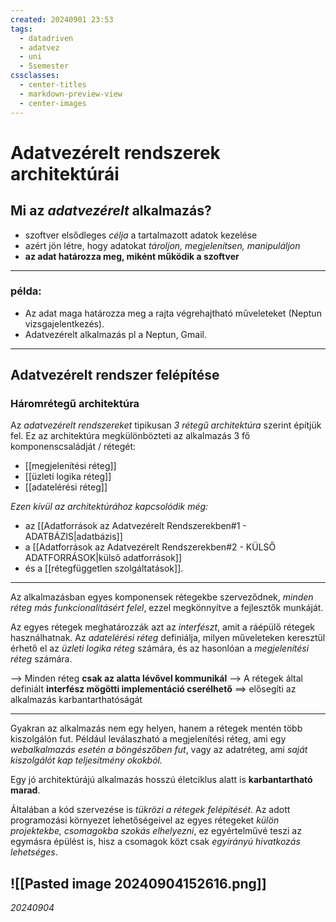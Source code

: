 ```yaml
---
created: 20240901 23:53
tags:
  - datadriven
  - adatvez
  - uni
  - 5semester
cssclasses:
  - center-titles
  - markdown-preview-view
  - center-images
---
```


# Adatvezérelt rendszerek architektúrái
## Mi az *adatvezérelt* alkalmazás?

- szoftver elsődleges *célja* a tartalmazott adatok kezelése
- azért jön létre, hogy adatokat *tároljon, megjelenítsen, manipuláljon*
- **az adat határozza meg, miként működik a szoftver**

___

### példa:
- Az adat maga határozza meg a rajta végrehajtható műveleteket (Neptun vizsgajelentkezés).
- Adatvezérelt alkalmazás pl a Neptun, Gmail.

___


## Adatvezérelt rendszer felépítése
### **Háromrétegű architektúra**
Az *adatvezérelt rendszereket* tipikusan *3 rétegű architektúra* szerint építjük fel. Ez az architektúra megkülönbözteti az alkalmazás 3 fő komponenscsaládját / rétegét:

- [[megjelenítési réteg]]
- [[üzleti logika réteg]]
- [[adatelérési réteg]]

*Ezen kívül az architektúrához kapcsolódik még:*

- az [[Adatforrások az Adatvezérelt Rendszerekben#1 - ADATBÁZIS|adatbázis]]
- a [[Adatforrások az Adatvezérelt Rendszerekben#2 - KÜLSŐ ADATFORRÁSOK|külső adatforrások]]
- és a [[rétegfüggetlen szolgáltatások]].

---

Az alkalmazásban egyes komponensek rétegekbe szerveződnek, *minden réteg más funkcionalitásért felel*, ezzel megkönnyítve a fejlesztők munkáját.

Az egyes rétegek meghatározzák azt az *interfészt*, amit a ráépülő rétegek használhatnak. Az *adatelérési réteg* definiálja, milyen műveleteken keresztül érhető el az *üzleti logika réteg* számára, és az hasonlóan a *megjelenítési* *réteg* számára.

--> Minden réteg **csak az alatta lévővel kommunikál**
--> A rétegek által definiált **interfész mögötti implementáció cserélhető** ==> elősegíti az alkalmazás karbantarthatóságát

---

Gyakran az alkalmazás nem egy helyen, hanem a rétegek mentén több kiszolgálón fut. Például leválaszható a megjelenítési réteg, ami egy *webalkalmazás esetén a böngészőben fut*, vagy az adatréteg, ami *saját kiszolgálót kap teljesítmény okokból.*

Egy jó architektúrájú alkalmazás hosszú életciklus alatt is **karbantartható marad**. 

Általában a kód szervezése is *tükrözi a rétegek felépítését*. Az adott programozási környezet lehetőségeivel az egyes rétegeket *külön projektekbe, csomagokba szokás elhelyezni*, ez egyértelművé teszi az egymásra épülést is, hisz a csomagok közt csak *egyirányú hivatkozás lehetséges*.

![[Pasted image 20240904152616.png]]
---
*20240904*
